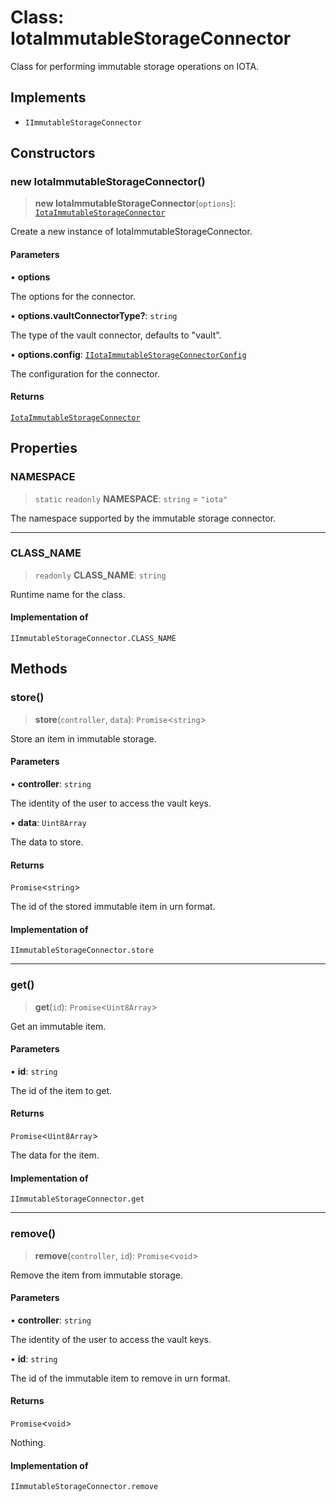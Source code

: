 # Class: IotaImmutableStorageConnector

Class for performing immutable storage operations on IOTA.

## Implements

- `IImmutableStorageConnector`

## Constructors

### new IotaImmutableStorageConnector()

> **new IotaImmutableStorageConnector**(`options`): [`IotaImmutableStorageConnector`](IotaImmutableStorageConnector.md)

Create a new instance of IotaImmutableStorageConnector.

#### Parameters

• **options**

The options for the connector.

• **options.vaultConnectorType?**: `string`

The type of the vault connector, defaults to "vault".

• **options.config**: [`IIotaImmutableStorageConnectorConfig`](../interfaces/IIotaImmutableStorageConnectorConfig.md)

The configuration for the connector.

#### Returns

[`IotaImmutableStorageConnector`](IotaImmutableStorageConnector.md)

## Properties

### NAMESPACE

> `static` `readonly` **NAMESPACE**: `string` = `"iota"`

The namespace supported by the immutable storage connector.

***

### CLASS\_NAME

> `readonly` **CLASS\_NAME**: `string`

Runtime name for the class.

#### Implementation of

`IImmutableStorageConnector.CLASS_NAME`

## Methods

### store()

> **store**(`controller`, `data`): `Promise`\<`string`\>

Store an item in immutable storage.

#### Parameters

• **controller**: `string`

The identity of the user to access the vault keys.

• **data**: `Uint8Array`

The data to store.

#### Returns

`Promise`\<`string`\>

The id of the stored immutable item in urn format.

#### Implementation of

`IImmutableStorageConnector.store`

***

### get()

> **get**(`id`): `Promise`\<`Uint8Array`\>

Get an immutable item.

#### Parameters

• **id**: `string`

The id of the item to get.

#### Returns

`Promise`\<`Uint8Array`\>

The data for the item.

#### Implementation of

`IImmutableStorageConnector.get`

***

### remove()

> **remove**(`controller`, `id`): `Promise`\<`void`\>

Remove the item from immutable storage.

#### Parameters

• **controller**: `string`

The identity of the user to access the vault keys.

• **id**: `string`

The id of the immutable item to remove in urn format.

#### Returns

`Promise`\<`void`\>

Nothing.

#### Implementation of

`IImmutableStorageConnector.remove`
